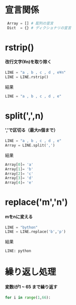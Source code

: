 # 宣言関係
```python
 Array = [] # 配列の宣言
 Dict  = {} # ディクショナリの宣言
```


# rstrip()
#### 改行文字(¥n)を取り除く
 ```python
 LINE = "a , b , c , d , e¥n"
 LINE = LINE.rstrip()
 ```
 結果
 ```python
 LINE = "a , b , c , d , e"
 ```
 
 
 
 # split(',',n)
 #### ','で区切る（最大n個まで）
 ```python
 LINE = "a , b , c , d , e"
 Array = LINE.split(',')
 ```
 結果
 ```python
 Array[0]= 'a'
 Array[1]= 'b'
 Array[2]= 'c'
 Array[3]= 'd'
 Array[4]= 'e'
 ```


# replace('m','n')
#### mをnに変える
```python
LINE = "bython"
LINE = LINE.replace('b','p')
```
結果
```python
LINE: python
```

# 繰り返し処理
#### 変数iが1 ~ 65 まで繰り返す
```python
for i in range(1,66):
```

